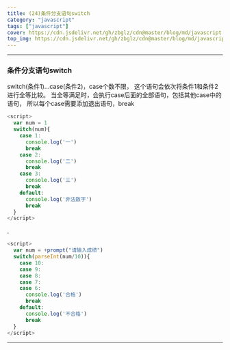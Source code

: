 ```yaml
---
title: (24)条件分支语句switch
category: "javascript"
tags: ["javascript"]
cover: https://cdn.jsdelivr.net/gh/zbglz/cdn@master/blog/md/javascript.svg
top_img: https://cdn.jsdelivr.net/gh/zbglz/cdn@master/blog/md/javascript.svg
---
```


***

### 条件分支语句switch


switch(条件1)...case(条件2)，case个数不限， 这个语句会依次将条件1和条件2进行全等比较。 当全等满足时，会执行case后面的全部语句，包括其他case中的语句， 所以每个case需要添加退出语句，break


```js js
<script>
  var num = 1
  switch(num){
    case 1:
      console.log('一')
      break
    case 2:
      console.log('二')
      break
    case 3:
      console.log('三')
      break
    default:
      console.log('非法数字')
      break
  }
</script>
```


.


```js js
<script>
  var num = +prompt("请输入成绩")
  switch(parseInt(num/10)){
    case 10:
    case 9:
    case 8:
    case 7:
    case 6:
      console.log('合格')
      break
    default:
      console.log('不合格')
      break
  }
</script>
```


***